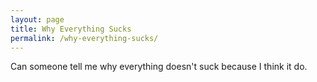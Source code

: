 ```yaml
---
layout: page
title: Why Everything Sucks
permalink: /why-everything-sucks/
---
```


Can someone tell me why everything doesn't suck because I think it do.
